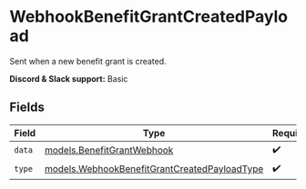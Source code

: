 # WebhookBenefitGrantCreatedPayload

Sent when a new benefit grant is created.

**Discord & Slack support:** Basic


## Fields

| Field                                                                                              | Type                                                                                               | Required                                                                                           | Description                                                                                        |
| -------------------------------------------------------------------------------------------------- | -------------------------------------------------------------------------------------------------- | -------------------------------------------------------------------------------------------------- | -------------------------------------------------------------------------------------------------- |
| `data`                                                                                             | [models.BenefitGrantWebhook](../models/benefitgrantwebhook.md)                                     | :heavy_check_mark:                                                                                 | N/A                                                                                                |
| `type`                                                                                             | [models.WebhookBenefitGrantCreatedPayloadType](../models/webhookbenefitgrantcreatedpayloadtype.md) | :heavy_check_mark:                                                                                 | N/A                                                                                                |